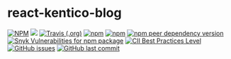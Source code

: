 # react-kentico-blog
[![NPM](https://img.shields.io/npm/l/react-kentico-blog.svg?style=flat-square)](license)
[![](https://img.shields.io/codecov/c/gh/softwarehutpl/react-kentico-blog.svg?logo=codecov&style=flat-square)](codecov)
[![Travis (.org)](https://img.shields.io/travis/softwarehutpl/react-kentico-blog.svg?logo=travis&style=flat-square)](travis)
[![npm](https://img.shields.io/npm/v/react-kentico-blog.svg?logo=npm&style=flat-square)](npm)
[![npm](https://img.shields.io/npm/dm/react-kentico-blog.svg?logo=npm&style=flat-square)](npm-hits)
[![npm peer dependency version](https://img.shields.io/npm/dependency-version/react-kentico-blog/peer/react.svg?label=react&logo=react&style=flat-square)](react-version)
[![Snyk Vulnerabilities for npm package](https://img.shields.io/snyk/vulnerabilities/npm/react-kentico-blog.svg?logo=snyk&style=flat-square)](snyk)
[![CII Best Practices Level](https://img.shields.io/cii/level/2750.svg?style=flat-square)](cii)
[![GitHub issues](https://img.shields.io/github/issues-raw/softwarehutpl/react-kentico-blog.svg?logo=github&style=flat-square)](gh-issue-count)
[![GitHub last commit](https://img.shields.io/github/last-commit/softwarehutpl/react-kentico-blog.svg?logo=github&style=flat-square)](gh-last-commit)